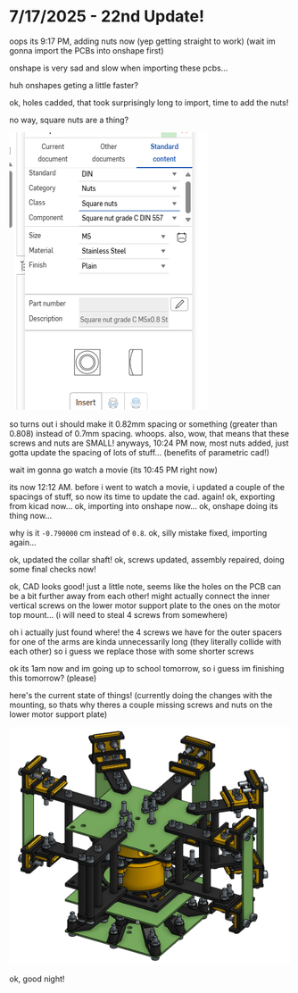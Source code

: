 # 7/17/2025 - 22nd Update!

oops its 9:17 PM, adding nuts now (yep getting straight to work) (wait im gonna import the PCBs into onshape first)

onshape is very sad and slow when importing these pcbs...

huh onshapes geting a little faster?

ok, holes cadded, that took surprisingly long to import, time to add the nuts!

no way, square nuts are a thing?

![woa](</updatelogs/images/202507/07172025 - 1.png>)

so turns out i should make it 0.82mm spacing or something (greater than 0.808) instead of 0.7mm spacing. whoops. also, wow, that means that these screws and nuts are SMALL! anyways, 10:24 PM now, most nuts added, just gotta update the spacing of lots of stuff... (benefits of parametric cad!)

wait im gonna go watch a movie (its 10:45 PM right now)

its now 12:12 AM. before i went to watch a movie, i updated a couple of the spacings of stuff, so now its time to update the cad. again! ok, exporting from kicad now... ok, importing into onshape now... ok, onshape doing its thing now...

why is it `-0.790000` cm instead of `0.8`. ok, silly mistake fixed, importing again...

ok, updated the collar shaft! ok, screws updated, assembly repaired, doing some final checks now!

ok, CAD looks good! just a little note, seems like the holes on the PCB can be a bit further away from each other! might actually connect the inner vertical screws on the lower motor support plate to the ones on the motor top mount... (i will need to steal 4 screws from somewhere)

oh i actually just found where! the 4 screws we have for the outer spacers for one of the arms are kinda unnecessarily long (they literally collide with each other) so i guess we replace those with some shorter screws

ok its 1am now and im going up to school tomorrow, so i guess im finishing this tomorrow? (please)

here's the current state of things! (currently doing the changes with the mounting, so thats why theres a couple missing screws and nuts on the lower motor support plate)

![waw](</updatelogs/images/202507/07172025 - 2.png>)

ok, good night!